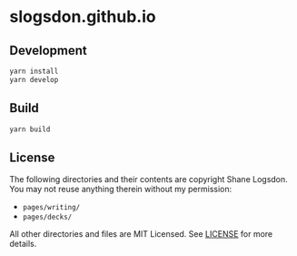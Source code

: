 # slogsdon.github.io

## Development

```bash
yarn install
yarn develop
```

## Build

```bash
yarn build
```

## License

The following directories and their contents are copyright Shane Logsdon. You may not reuse anything therein without my permission:

- `pages/writing/`
- `pages/decks/`

All other directories and files are MIT Licensed. See [LICENSE](https://github.com/slogsdon/slogsdon.github.io/blob/master/LICENSE) for more details.
